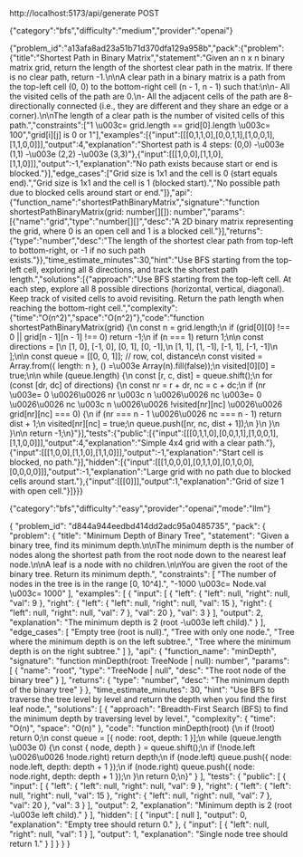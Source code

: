 http://localhost:5173/api/generate POST

{"category":"bfs","difficulty":"medium","provider":"openai"}

{"problem_id":"a13afa8ad23a51b71d370dfa129a958b","pack":{"problem":{"title":"Shortest Path in Binary Matrix","statement":"Given an n x n binary matrix grid, return the length of the shortest clear path in the matrix. If there is no clear path, return -1.\n\nA clear path in a binary matrix is a path from the top-left cell (0, 0) to the bottom-right cell (n - 1, n - 1) such that:\n\n- All the visited cells of the path are 0.\n- All the adjacent cells of the path are 8-directionally connected (i.e., they are different and they share an edge or a corner).\n\nThe length of a clear path is the number of visited cells of this path.","constraints":["1 \u003c= grid.length == grid[0].length \u003c= 100","grid[i][j] is 0 or 1"],"examples":[{"input":[[[0,1,1,0],[0,0,1,1],[1,0,0,1],[1,1,0,0]]],"output":4,"explanation":"Shortest path is 4 steps: (0,0) -\u003e (1,1) -\u003e (2,2) -\u003e (3,3)"},{"input":[[[1,0,0],[1,1,0],[1,1,0]]],"output":-1,"explanation":"No path exists because start or end is blocked."}],"edge_cases":["Grid size is 1x1 and the cell is 0 (start equals end).","Grid size is 1x1 and the cell is 1 (blocked start).","No possible path due to blocked cells around start or end."]},"api":{"function_name":"shortestPathBinaryMatrix","signature":"function shortestPathBinaryMatrix(grid: number[][]): number","params":[{"name":"grid","type":"number[][]","desc":"A 2D binary matrix representing the grid, where 0 is an open cell and 1 is a blocked cell."}],"returns":{"type":"number","desc":"The length of the shortest clear path from top-left to bottom-right, or -1 if no such path exists."}},"time_estimate_minutes":30,"hint":"Use BFS starting from the top-left cell, exploring all 8 directions, and track the shortest path length.","solutions":[{"approach":"Use BFS starting from the top-left cell. At each step, explore all 8 possible directions (horizontal, vertical, diagonal). Keep track of visited cells to avoid revisiting. Return the path length when reaching the bottom-right cell.","complexity":{"time":"O(n^2)","space":"O(n^2)"},"code":"function shortestPathBinaryMatrix(grid) {\n  const n = grid.length;\n  if (grid[0][0] !== 0 || grid[n - 1][n - 1] !== 0) return -1;\n  if (n === 1) return 1;\n\n  const directions = [\n    [1, 0], [-1, 0], [0, 1], [0, -1],\n    [1, 1], [1, -1], [-1, 1], [-1, -1]\n  ];\n\n  const queue = [[0, 0, 1]]; // row, col, distance\n  const visited = Array.from({ length: n }, () =\u003e Array(n).fill(false));\n  visited[0][0] = true;\n\n  while (queue.length) {\n    const [r, c, dist] = queue.shift();\n    for (const [dr, dc] of directions) {\n      const nr = r + dr, nc = c + dc;\n      if (nr \u003e= 0 \u0026\u0026 nr \u003c n \u0026\u0026 nc \u003e= 0 \u0026\u0026 nc \u003c n \u0026\u0026 !visited[nr][nc] \u0026\u0026 grid[nr][nc] === 0) {\n        if (nr === n - 1 \u0026\u0026 nc === n - 1) return dist + 1;\n        visited[nr][nc] = true;\n        queue.push([nr, nc, dist + 1]);\n      }\n    }\n  }\n\n  return -1;\n}"}],"tests":{"public":[{"input":[[[0,1,1,0],[0,0,1,1],[1,0,0,1],[1,1,0,0]]],"output":4,"explanation":"Simple 4x4 grid with a clear path."},{"input":[[[1,0,0],[1,1,0],[1,1,0]]],"output":-1,"explanation":"Start cell is blocked, no path."}],"hidden":[{"input":[[[1,0,0,0],[0,1,1,0],[0,1,0,0],[0,0,0,0]]],"output":-1,"explanation":"Large grid with no path due to blocked cells around start."},{"input":[[[0]]],"output":1,"explanation":"Grid of size 1 with open cell."}]}}}

{"category":"bfs","difficulty":"easy","provider":"openai","mode":"llm"}

{
    "problem_id": "d844a944eedbd414dd2adc95a0485735",
    "pack": {
        "problem": {
            "title": "Minimum Depth of Binary Tree",
            "statement": "Given a binary tree, find its minimum depth.\n\nThe minimum depth is the number of nodes along the shortest path from the root node down to the nearest leaf node.\n\nA leaf is a node with no children.\n\nYou are given the root of the binary tree. Return its minimum depth.",
            "constraints": [
                "The number of nodes in the tree is in the range [0, 10^4].",
                "-1000 \u003c= Node.val \u003c= 1000"
            ],
            "examples": [
                {
                    "input": [
                        {
                            "left": {
                                "left": null,
                                "right": null,
                                "val": 9
                            },
                            "right": {
                                "left": {
                                    "left": null,
                                    "right": null,
                                    "val": 15
                                },
                                "right": {
                                    "left": null,
                                    "right": null,
                                    "val": 7
                                },
                                "val": 20
                            },
                            "val": 3
                        }
                    ],
                    "output": 2,
                    "explanation": "The minimum depth is 2 (root -\u003e left child)."
                }
            ],
            "edge_cases": [
                "Empty tree (root is null).",
                "Tree with only one node.",
                "Tree where the minimum depth is on the left subtree.",
                "Tree where the minimum depth is on the right subtree."
            ]
        },
        "api": {
            "function_name": "minDepth",
            "signature": "function minDepth(root: TreeNode | null): number",
            "params": [
                {
                    "name": "root",
                    "type": "TreeNode | null",
                    "desc": "The root node of the binary tree"
                }
            ],
            "returns": {
                "type": "number",
                "desc": "The minimum depth of the binary tree"
            }
        },
        "time_estimate_minutes": 30,
        "hint": "Use BFS to traverse the tree level by level and return the depth when you find the first leaf node.",
        "solutions": [
            {
                "approach": "Breadth-First Search (BFS) to find the minimum depth by traversing level by level.",
                "complexity": {
                    "time": "O(n)",
                    "space": "O(n)"
                },
                "code": "function minDepth(root) {\n  if (!root) return 0;\n  const queue = [{ node: root, depth: 1 }];\n  while (queue.length \u003e 0) {\n    const { node, depth } = queue.shift();\n    if (!node.left \u0026\u0026 !node.right) return depth;\n    if (node.left) queue.push({ node: node.left, depth: depth + 1 });\n    if (node.right) queue.push({ node: node.right, depth: depth + 1 });\n  }\n  return 0;\n}"
            }
        ],
        "tests": {
            "public": [
                {
                    "input": [
                        {
                            "left": {
                                "left": null,
                                "right": null,
                                "val": 9
                            },
                            "right": {
                                "left": {
                                    "left": null,
                                    "right": null,
                                    "val": 15
                                },
                                "right": {
                                    "left": null,
                                    "right": null,
                                    "val": 7
                                },
                                "val": 20
                            },
                            "val": 3
                        }
                    ],
                    "output": 2,
                    "explanation": "Minimum depth is 2 (root -\u003e left child)."
                }
            ],
            "hidden": [
                {
                    "input": [
                        null
                    ],
                    "output": 0,
                    "explanation": "Empty tree should return 0."
                },
                {
                    "input": [
                        {
                            "left": null,
                            "right": null,
                            "val": 1
                        }
                    ],
                    "output": 1,
                    "explanation": "Single node tree should return 1."
                }
            ]
        }
    }
}
